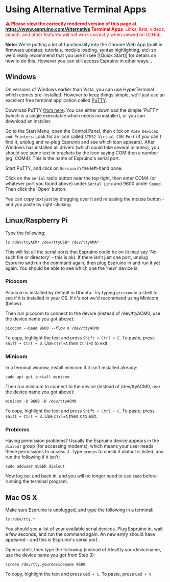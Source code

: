 <!--- Copyright (c) 2013 Gordon Williams, Pur3 Ltd. See the file LICENSE for copying permission. -->
Using Alternative Terminal Apps
============================

<span style="color:red">:warning: **Please view the correctly rendered version of this page at https://www.espruino.com/Alternative Terminal Apps**. Links, lists, videos, search, and other features will not work correctly when viewed on GitHub.</span>

**Note:** We're putting a lot of functionality into the Chrome Web App (built in firmware updates, tutorials, module loading, syntax highlighting, etc) so we'd really recommend that you use it (see [[Quick Start]] for details on how to do this. However you can still access Espruino in other ways...

Windows
-------

On versions of Windows earlier than Vista, you can use HyperTerminal which comes pre-installed. However to keep things simple, we'll just use an excellent free terminal application called [PuTTY](http://www.chiark.greenend.org.uk/~sgtatham/putty/).

Download PuTTY [from here](http://www.chiark.greenend.org.uk/~sgtatham/putty/). You can either download the simple 'PuTTY' (which is a single executable which needs no installer), or you can download an installer.

Go to the Start Menu, open the Control Panel, then click on ```View Devices and Printers```. Look for an icon called ```STM32 Virtual COM Port``` (if you can't find it, unplug and re-plug Espruino and see which icon appears). After Windows has installed all drivers (which could take several minutes), you should see some text in brackets by the icon saying COM then a number (eg. COM4). This is the name of Espruino's serial port.

Start PuTTY, and click on ```Session``` in the left-hand pane.

Click on the ```Serial``` radio button near the top right, then enter COM4 (or whatever port you found above) under ```Serial Line``` and 9600 under ```Speed```. Then click the 'Open' button.

You can copy text just by dragging over it and releasing the mouse button - and you paste by right-clicking.


Linux/Raspberry Pi
-------------------

Type the following:

```ls /dev/ttyACM* /dev/ttyUSB* /dev/ttyAMA*```

This will list all the serial ports that Espruino could be on (it may say 'No such file or directory' - this is ok). If there isn't just one port, unplug Espruino and run the command again, then plug Espruino in and run it yet again. You should be able to see which one the 'new' device is.

### Picocom

Picocom is installed by default in Ubuntu. Try typing ```picocom``` in a shell to see if it is installed in your OS. If it's not we'd recommend using Minicom (below).

Then run picocom to connect to the device (instead of /dev/ttyACM0, use the device name you got above):

```picocom --baud 9600 --flow n /dev/ttyACM0```

To copy, highlight the text and press ```Shift + Ctrl + C```. To paste, press ```Shift + Ctrl + V```. Use ```Ctrl+A``` then ```Ctrl+X``` to exit.

### Minicom

In a terminal window, install minicom if it isn't installed already:

```sudo apt-get install minicom```

Then run minicom to connect to the device (instead of /dev/ttyACM0, use the device name you got above):

```minicom -b 9600 -D /dev/ttyACM0```

To copy, highlight the text and press ```Shift + Ctrl + C```. To paste, press ```Shift + Ctrl + V```. Use ```Ctrl+A``` then ```X``` to exit.

### Problems

Having permission problems? Usually the Espruino device appears in the ```dialout``` group (for accessing modems), which means your user needs these permissions to access it. Type ```groups``` to check if dialout is listed, and run the following if it isn't:

```sudo adduser $USER dialout```

Now log out and back in, and you will no longer need to use ```sudo``` before running the terminal program.

Mac OS X
----------

Make sure Espruino is unplugged, and type the following in a terminal:

```ls /dev/tty.*```

You should see a list of your available serial devices. Plug Espruino in, wait a few seconds, and run the command again. An new entry should have appeared - and this is Espruino's serial port.

Open a shell, then type the following (instead of /dev/tty.yourdevicename, use the device name you got from Step 3):

```screen /dev/tty.yourdevicename 9600```

To copy, highlight the text and press ```Cmd + C```. To paste, press ```Cmd + V```
